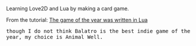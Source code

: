 Learning Love2D and Lua by making a card game.

From the tutorial: [The game of the year was written in Lua](https://www.youtube.com/watch?v=YntG_mSE0d4)

<samp>though I do not think Balatro is the best indie game of the year, my choice is Animal Well.</samp>
